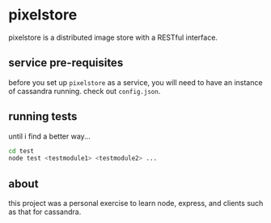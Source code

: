 pixelstore
==========

pixelstore is a distributed image store with a RESTful interface.

service pre-requisites
-----------------------

before you set up `pixelstore` as a service, you will need to have an
instance of cassandra running.  check out `config.json`.

running tests
-------------

until i find a better way...

```bash
cd test
node test <testmodule1> <testmodule2> ...
```

about
-----

this project was a personal exercise to learn node, express, and clients such as that for cassandra.
